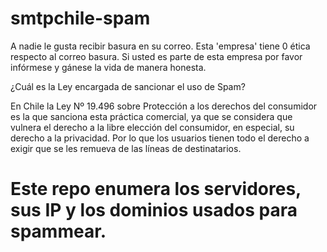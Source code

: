# smtpchile-spam
A nadie le gusta recibir basura en su correo. Esta 'empresa' tiene 0 ética respecto al correo basura.
Si usted es parte de esta empresa por favor infórmese y gánese la vida de manera honesta.


¿Cuál es la Ley encargada de sancionar el uso de Spam?

En Chile la Ley Nº 19.496 sobre Protección a los derechos del consumidor es la que sanciona esta práctica comercial, ya que se considera que vulnera el derecho a la libre elección del consumidor, en especial, su derecho a la privacidad. Por lo que los usuarios tienen todo el derecho a exigir que se les remueva de las líneas de destinatarios.


# Este repo enumera los servidores, sus IP y los dominios usados para spammear.
